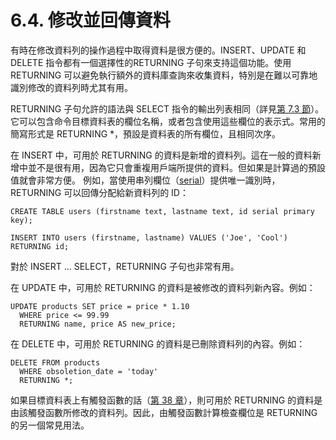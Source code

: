 # 6.4. 修改並回傳資料

有時在修改資料列的操作過程中取得資料是很方便的。INSERT、UPDATE 和 DELETE 指令都有一個選擇性的RETURNING 子句來支持這個功能。使用 RETURNING 可以避免執行額外的資料庫查詢來收集資料，特別是在難以可靠地識別修改的資料列時尤其有用。

RETURNING 子句允許的語法與 SELECT 指令的輸出列表相同（詳見[第 7.3 節](../queries/7.3.-qu-de-zi-liao-lie-biao.md)）。它可以包含命令目標資料表的欄位名稱，或者包含使用這些欄位的表示式。常用的簡寫形式是 RETURNING \*，預設是資料表的所有欄位，且相同次序。

在 INSERT 中，可用於 RETURNING 的資料是新增的資料列。這在一般的資料新增中並不是很有用，因為它只會重複用戶端所提供的資料。但如果是計算過的預設值就會非常方便。 例如，當使用串列欄位（[serial](../data-types/numeric-types.md#8-1-4-serial-types)）提供唯一識別時，RETURNING 可以回傳分配給新資料列的 ID：

```text
CREATE TABLE users (firstname text, lastname text, id serial primary key);

INSERT INTO users (firstname, lastname) VALUES ('Joe', 'Cool') RETURNING id;
```

對於 INSERT ... SELECT，RETURNING 子句也非常有用。

在 UPDATE 中，可用於 RETURNING 的資料是被修改的資料列新內容。例如：

```text
UPDATE products SET price = price * 1.10
  WHERE price <= 99.99
  RETURNING name, price AS new_price;
```

在 DELETE 中，可用於 RETURNING 的資料是已刪除資料列的內容。例如：

```text
DELETE FROM products
  WHERE obsoletion_date = 'today'
  RETURNING *;
```

如果目標資料表上有觸發函數的話（[第 38 章](../../server-programming/triggers.md)），則可用於 RETURNING 的資料是由該觸發函數所修改的資料列。因此，由觸發函數計算檢查欄位是 RETURNING 的另一個常見用法。

